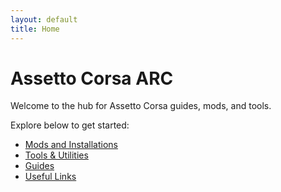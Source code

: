 ```yaml
---
layout: default
title: Home
---
```


# Assetto Corsa ARC

Welcome to the hub for Assetto Corsa guides, mods, and tools.

Explore below to get started:

- [Mods and Installations](mods.md)
- [Tools & Utilities](tools.md)
- [Guides](guides/photo-mode.md)
- [Useful Links](links.md)
